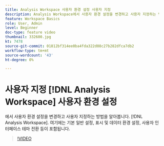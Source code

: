 ```yaml
---
title: Analysis Workspace 사용자 환경 설정 사용자 지정
description: Analysis Workspace에서 사용자 환경 설정을 변경하고 사용자 지정하는 방법을 알아봅니다
feature: Workspace Basics
role: User, Admin
level: Beginner
doc-type: feature video
thumbnail: 332600.jpg
kt: 7478
source-git-commit: 01812bf314ee0ba4fda322d08c27b282dfca7db2
workflow-type: tm+mt
source-wordcount: '43'
ht-degree: 0%

---
```



# 사용자 지정 [!DNL Analysis Workspace] 사용자 환경 설정

에서 사용자 환경 설정을 변경하고 사용자 지정하는 방법을 알아봅니다. [!DNL Analysis Workspace]. 여기에는 기본 일반 설정, 표시 및 데이터 환경 설정, 사용자 인터페이스 테마 전환 등이 포함됩니다.

>[!VIDEO](https://video.tv.adobe.com/v/332600/?quality=12&learn=on)
